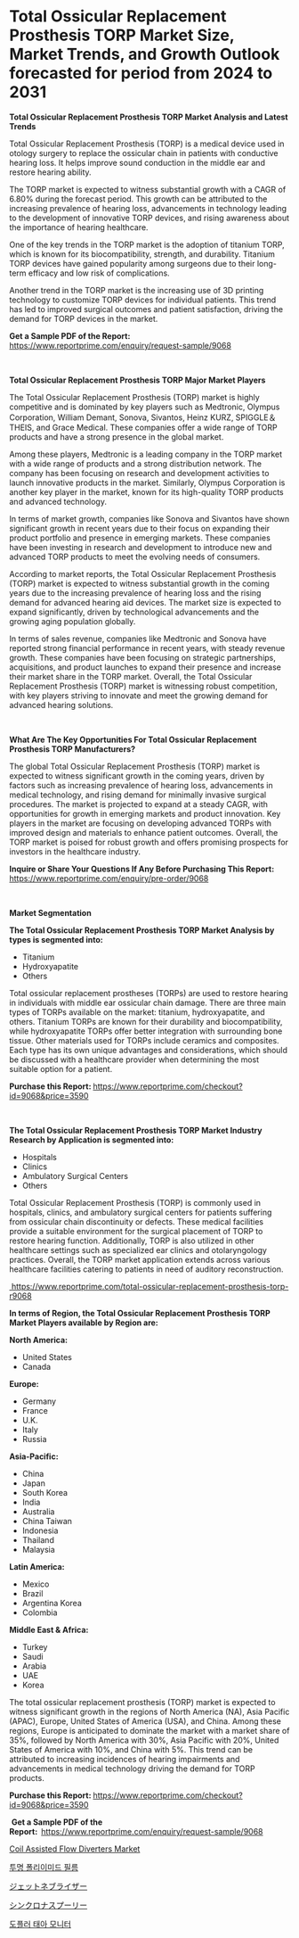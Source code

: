 <p><h1>Total Ossicular Replacement Prosthesis TORP Market Size, Market Trends, and Growth Outlook forecasted for period from 2024 to 2031</h1></p><p><strong>Total Ossicular Replacement Prosthesis TORP Market Analysis and Latest Trends</strong></p>
<p><p>Total Ossicular Replacement Prosthesis (TORP) is a medical device used in otology surgery to replace the ossicular chain in patients with conductive hearing loss. It helps improve sound conduction in the middle ear and restore hearing ability.</p><p>The TORP market is expected to witness substantial growth with a CAGR of 6.80% during the forecast period. This growth can be attributed to the increasing prevalence of hearing loss, advancements in technology leading to the development of innovative TORP devices, and rising awareness about the importance of hearing healthcare.</p><p>One of the key trends in the TORP market is the adoption of titanium TORP, which is known for its biocompatibility, strength, and durability. Titanium TORP devices have gained popularity among surgeons due to their long-term efficacy and low risk of complications.</p><p>Another trend in the TORP market is the increasing use of 3D printing technology to customize TORP devices for individual patients. This trend has led to improved surgical outcomes and patient satisfaction, driving the demand for TORP devices in the market.</p></p>
<p><strong>Get a Sample PDF of the Report:&nbsp;</strong> <a href="https://www.reportprime.com/enquiry/request-sample/9068">https://www.reportprime.com/enquiry/request-sample/9068</a></p>
<p>&nbsp;</p>
<p><strong>Total Ossicular Replacement Prosthesis TORP Major Market Players</strong></p>
<p><p>The Total Ossicular Replacement Prosthesis (TORP) market is highly competitive and is dominated by key players such as Medtronic, Olympus Corporation, William Demant, Sonova, Sivantos, Heinz KURZ, SPIGGLE＆THEIS, and Grace Medical. These companies offer a wide range of TORP products and have a strong presence in the global market.</p><p>Among these players, Medtronic is a leading company in the TORP market with a wide range of products and a strong distribution network. The company has been focusing on research and development activities to launch innovative products in the market. Similarly, Olympus Corporation is another key player in the market, known for its high-quality TORP products and advanced technology.</p><p>In terms of market growth, companies like Sonova and Sivantos have shown significant growth in recent years due to their focus on expanding their product portfolio and presence in emerging markets. These companies have been investing in research and development to introduce new and advanced TORP products to meet the evolving needs of consumers.</p><p>According to market reports, the Total Ossicular Replacement Prosthesis (TORP) market is expected to witness substantial growth in the coming years due to the increasing prevalence of hearing loss and the rising demand for advanced hearing aid devices. The market size is expected to expand significantly, driven by technological advancements and the growing aging population globally.</p><p>In terms of sales revenue, companies like Medtronic and Sonova have reported strong financial performance in recent years, with steady revenue growth. These companies have been focusing on strategic partnerships, acquisitions, and product launches to expand their presence and increase their market share in the TORP market. Overall, the Total Ossicular Replacement Prosthesis (TORP) market is witnessing robust competition, with key players striving to innovate and meet the growing demand for advanced hearing solutions.</p></p>
<p>&nbsp;</p>
<p><strong>What Are The Key Opportunities For Total Ossicular Replacement Prosthesis TORP Manufacturers?</strong></p>
<p><p>The global Total Ossicular Replacement Prosthesis (TORP) market is expected to witness significant growth in the coming years, driven by factors such as increasing prevalence of hearing loss, advancements in medical technology, and rising demand for minimally invasive surgical procedures. The market is projected to expand at a steady CAGR, with opportunities for growth in emerging markets and product innovation. Key players in the market are focusing on developing advanced TORPs with improved design and materials to enhance patient outcomes. Overall, the TORP market is poised for robust growth and offers promising prospects for investors in the healthcare industry.</p></p>
<p><strong>Inquire or Share Your Questions If Any Before Purchasing This Report:</strong> <a href="https://www.reportprime.com/enquiry/pre-order/9068">https://www.reportprime.com/enquiry/pre-order/9068</a></p>
<p>&nbsp;</p>
<p><strong>Market Segmentation</strong></p>
<p><strong>The Total Ossicular Replacement Prosthesis TORP Market Analysis by types is segmented into:</strong></p>
<p><ul><li>Titanium</li><li>Hydroxyapatite</li><li>Others</li></ul></p>
<p><p>Total ossicular replacement prostheses (TORPs) are used to restore hearing in individuals with middle ear ossicular chain damage. There are three main types of TORPs available on the market: titanium, hydroxyapatite, and others. Titanium TORPs are known for their durability and biocompatibility, while hydroxyapatite TORPs offer better integration with surrounding bone tissue. Other materials used for TORPs include ceramics and composites. Each type has its own unique advantages and considerations, which should be discussed with a healthcare provider when determining the most suitable option for a patient.</p></p>
<p><strong>Purchase this Report:&nbsp;</strong><a href="https://www.reportprime.com/checkout?id=9068&price=3590">https://www.reportprime.com/checkout?id=9068&price=3590</a></p>
<p>&nbsp;</p>
<p><strong>The Total Ossicular Replacement Prosthesis TORP Market Industry Research by Application is segmented into:</strong></p>
<p><ul><li>Hospitals</li><li>Clinics</li><li>Ambulatory Surgical Centers</li><li>Others</li></ul></p>
<p><p>Total Ossicular Replacement Prosthesis (TORP) is commonly used in hospitals, clinics, and ambulatory surgical centers for patients suffering from ossicular chain discontinuity or defects. These medical facilities provide a suitable environment for the surgical placement of TORP to restore hearing function. Additionally, TORP is also utilized in other healthcare settings such as specialized ear clinics and otolaryngology practices. Overall, the TORP market application extends across various healthcare facilities catering to patients in need of auditory reconstruction.</p></p>
<p><a href="https://www.reportprime.com/total-ossicular-replacement-prosthesis-torp-r9068">&nbsp;https://www.reportprime.com/total-ossicular-replacement-prosthesis-torp-r9068</a></p>
<p><strong>In terms of Region, the Total Ossicular Replacement Prosthesis TORP Market Players available by Region are:</strong></p>
<p>
    <p> <strong> North America: </strong>
        <ul>
            <li>United States</li>
            <li>Canada</li>
        </ul>
        </p> 
    <p> <strong> Europe: </strong>
        <ul>
            <li>Germany</li>
            <li>France</li>
            <li>U.K.</li>
            <li>Italy</li>
            <li>Russia</li>
        </ul>
        </p> 
    <p> <strong> Asia-Pacific: </strong>
        <ul>
            <li>China</li>
            <li>Japan</li>
            <li>South Korea</li>
            <li>India</li>
            <li>Australia</li>
            <li>China Taiwan</li>
            <li>Indonesia</li>
            <li>Thailand</li>
            <li>Malaysia</li>
        </ul>
        </p> 
    <p> <strong> Latin America: </strong>
        <ul>
            <li>Mexico</li>
            <li>Brazil</li>
            <li>Argentina Korea</li>
            <li>Colombia</li>
        </ul>
        </p> 
    <p> <strong> Middle East & Africa: </strong>
        <ul>
            <li>Turkey</li>
            <li>Saudi</li>
            <li>Arabia</li>
            <li>UAE</li>
            <li>Korea</li>
        </ul>
    </p>
    </p>
<p><p>The total ossicular replacement prosthesis (TORP) market is expected to witness significant growth in the regions of North America (NA), Asia Pacific (APAC), Europe, United States of America (USA), and China. Among these regions, Europe is anticipated to dominate the market with a market share of 35%, followed by North America with 30%, Asia Pacific with 20%, United States of America with 10%, and China with 5%. This trend can be attributed to increasing incidences of hearing impairments and advancements in medical technology driving the demand for TORP products.</p></p>
<p><strong>Purchase this Report: </strong><a href="https://www.reportprime.com/checkout?id=9068&price=3590">https://www.reportprime.com/checkout?id=9068&price=3590</a></p>
<p>&nbsp;<strong>Get a Sample PDF of the Report:&nbsp;&nbsp;</strong><a href="https://www.reportprime.com/enquiry/request-sample/9068">https://www.reportprime.com/enquiry/request-sample/9068</a></p>
<p><strong></strong></p>
<p><p><a href="https://github.com/mabutironaldo/Market-Research-Report-List-4/blob/main/coil-assisted-flow-diverters-market.md">Coil Assisted Flow Diverters Market</a></p><p><a href="https://medium.com/@randyhuel1979/2024%EB%85%84%EB%B6%80%ED%84%B0-2031%EB%85%84%EA%B9%8C%EC%A7%80%EC%9D%98-%EA%B8%B0%EA%B0%84%EC%9D%84-%EC%9C%84%ED%95%9C-%ED%88%AC%EB%AA%85-%ED%8F%B4%EB%A6%AC%EC%9D%B4%EB%AF%B8%EB%93%9C-%ED%95%84%EB%A6%84-%EC%8B%9C%EC%9E%A5-%EB%B6%84%EC%84%9D-%EB%B0%8F-%EA%B7%9C%EB%AA%A8-%EC%98%88%EC%B8%A1-1b29ba31a810">투명 폴리이미드 필름</a></p><p><a href="https://medium.com/@amberchain86/%E3%82%B8%E3%82%A7%E3%83%83%E3%83%88%E3%83%8D%E3%83%96%E3%83%A9%E3%82%A4%E3%82%B6%E3%83%BC%E3%83%9E%E3%83%BC%E3%82%B1%E3%83%83%E3%83%88%E3%82%A4%E3%83%B3%E3%82%B5%E3%82%A4%E3%83%88-%E5%B8%82%E5%A0%B4%E5%8B%95%E5%90%91-%E6%88%90%E9%95%B7-2024%E5%B9%B4%E3%81%8B%E3%82%892031%E5%B9%B4%E3%81%BE%E3%81%A7%E3%81%AE%E4%BA%88%E6%B8%AC-a550386fa307">ジェットネブライザー</a></p><p><a href="https://medium.com/@roxanenader1/%E5%90%8C%E6%9C%9F%E3%83%97%E3%83%BC%E3%83%AA%E3%83%BC%E3%83%9E%E3%83%BC%E3%82%B1%E3%83%83%E3%83%88-%E5%B8%82%E5%A0%B4cagr-%E5%B8%82%E5%A0%B4%E3%83%88%E3%83%AC%E3%83%B3%E3%83%89-%E3%81%8A%E3%82%88%E3%81%B3%E6%88%90%E9%95%B7%E6%88%A6%E7%95%A5%E3%81%AB%E9%96%A2%E3%81%99%E3%82%8B%E8%A6%8B%E8%AD%98-30ca571b29d3">シンクロナスプーリー</a></p><p><a href="https://github.com/hxzi07639916/Market-Research-Report-List-1/blob/main/356287421242.md">도플러 태아 모니터</a></p></p>